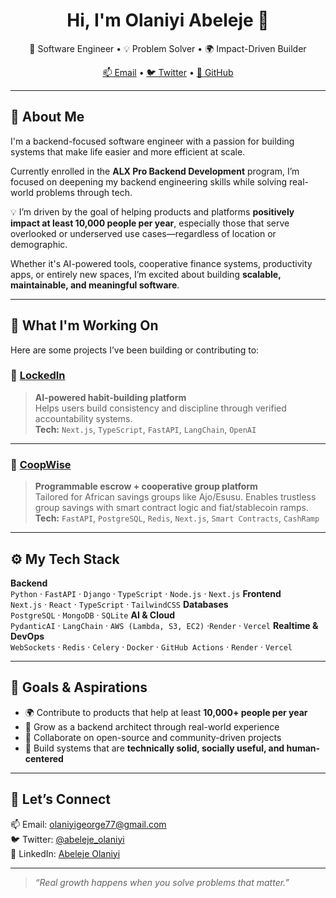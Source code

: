 <!-- GitHub Profile README.md -->

<h1 align="center">Hi, I'm Olaniyi Abeleje 👋</h1>
<p align="center">
  🚀 Software Engineer • 💡 Problem Solver • 🌍 Impact-Driven Builder
</p>
<p align="center">
  <a href="mailto:olaniyigeorge77@gmail.com">📫 Email</a> •
  <a href="https://twitter.com/abeleje_olaniyi">🐦 Twitter</a> •
  <a href="https://github.com/olaniyigeorge">🐙 GitHub</a>
</p>

---

## 🧭 About Me

I'm a backend-focused software engineer with a passion for building systems that make life easier and more efficient at scale.

Currently enrolled in the **ALX Pro Backend Development** program, I’m focused on deepening my backend engineering skills while solving real-world problems through tech.

💡 I’m driven by the goal of helping products and platforms **positively impact at least 10,000 people per year**, especially those that serve overlooked or underserved use cases—regardless of location or demographic.

Whether it's AI-powered tools, cooperative finance systems, productivity apps, or entirely new spaces, I’m excited about building **scalable, maintainable, and meaningful software**.

---

## 🔭 What I'm Working On

Here are some projects I’ve been building or contributing to:

### 🔐 [LockedIn](https://github.com/og-bellz/lockedin)
> **AI-powered habit-building platform**  
Helps users build consistency and discipline through verified accountability systems.  
**Tech:** `Next.js`, `TypeScript`, `FastAPI`, `LangChain`, `OpenAI`

---

### 🏦 [CoopWise](https://github.com/og-bellz/coopwise)
> **Programmable escrow + cooperative group platform**  
Tailored for African savings groups like Ajo/Esusu. Enables trustless group savings with smart contract logic and fiat/stablecoin ramps.  
**Tech:** `FastAPI`, `PostgreSQL`, `Redis`, `Next.js`, `Smart Contracts`, `CashRamp`

---

## ⚙️ My Tech Stack

**Backend**  
`Python` · `FastAPI` · `Django` · `TypeScript` · `Node.js` · `Next.js`
**Frontend**  
`Next.js` · `React` · `TypeScript` · `TailwindCSS`
**Databases**  
`PostgreSQL` · `MongoDB` · `SQLite`
**AI & Cloud**  
`PydanticAI` · `LangChain` · `AWS (Lambda, S3, EC2)` ·`Render` · `Vercel`
**Realtime & DevOps**  
`WebSockets` · `Redis` · `Celery` · `Docker` · `GitHub Actions` · `Render` · `Vercel`

---

## 🎯 Goals & Aspirations

- 🌍 Contribute to products that help at least **10,000+ people per year**
- 🧠 Grow as a backend architect through real-world experience
- 🤝 Collaborate on open-source and community-driven projects
- 🧱 Build systems that are **technically solid, socially useful, and human-centered**

---

## 🤝 Let’s Connect

📫 Email: [olaniyigeorge77@gmail.com](mailto:olaniyigeorge77@gmail.com)  
🐦 Twitter: [@abeleje_olaniyi](https://twitter.com/abeleje_olaniyi)  
🔗 LinkedIn: [Abeleje Olaniyi](https://www.linkedin.com/in/abeleje-olaniyi/)

---

> _“Real growth happens when you solve problems that matter.”_
